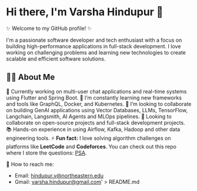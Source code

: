 # Hi there, I'm Varsha Hindupur 👋

✨ Welcome to my GitHub profile! ✨ 

I'm a passionate software developer and tech enthusiast with a focus on building high-performance applications in full-stack development. I love working on challenging problems and learning new technologies to create scalable and efficient software solutions.


## 👩‍💻 About Me
🔭 Currently working on multi-user chat applications and real-time systems using Flutter and Spring Boot.
🌱 I’m constantly learning new frameworks and tools like GraphQL, Docker, and Kubernetes. 
👯 I’m looking to collaborate on building GenAI applications using Vector Databases, LLMs, TensorFlow, Langchain, Langsmith, AI Agents and MLOps pipelines. 
💬 Looking to collaborate on open-source projects and full-stack development projects.
📚 Hands-on experience in using Airflow, Kafka, Hadoop and other data engineering tools.
⚡ **Fun fact:** I love solving algorithm challenges on platforms like **LeetCode** and **Codeforces**. You can check out this repo where I store the questions: 
[PSA](https://github.com/varshahindupur09/Program-Structures-And-Algorithms).

📧 How to reach me:
- Email: hindupur.v@northeastern.edu
- Gmail: varsha.hindupur@gmail.com' > README.md
